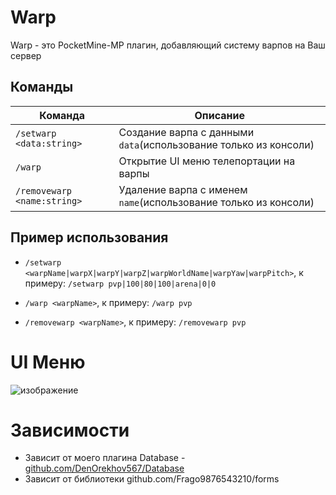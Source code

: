 # Warp 
Warp - это PocketMine-MP плагин, добавляющий систему варпов на Ваш сервер

## Команды  
|  Команда  |  Описание  |
| ------------- | ------------- |
|  `/setwarp <data:string>`  |  Создание варпа с данными `data`(использование только из консоли)  |
|  `/warp`  |  Открытие UI меню телепортации на варпы  |
|  `/removewarp <name:string>`  |  Удаление варпа с именем `name`(использование только из консоли)  |

## Пример использования
- `/setwarp <warpName|warpX|warpY|warpZ|warpWorldName|warpYaw|warpPitch>`,
к примеру: `/setwarp pvp|100|80|100|arena|0|0`

- `/warp <warpName>`,
к примеру: `/warp pvp`
  
- `/removewarp <warpName>`,
к примеру: `/removewarp pvp`

# UI Меню 
![изображение](https://user-images.githubusercontent.com/103766080/219941089-980a467e-9768-463c-8255-687c187d44f1.png)

# Зависимости
- Зависит от моего плагина Database - [github.com/DenOrekhov567/Database](адрес "Описание")
- Зависит от библиотеки github.com/Frago9876543210/forms
